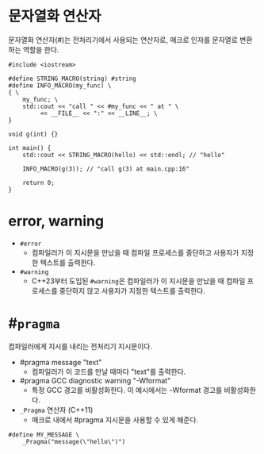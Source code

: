 # 문자열화 연산자
문자열화 연산자(#)는 전처리기에서 사용되는 연산자로, 매크로 인자를 문자열로 변환하는 역할을 한다.
```
#include <iostream>  
  
#define STRING_MACRO(string) #string  
#define INFO_MACRO(my_func) \  
{ \  
    my_func; \  
    std::cout << "call " << #my_func << " at " \  
         << __FILE__ << ":" << __LINE__; \  
}  
  
void g(int) {}  
  
int main() {  
    std::cout << STRING_MACRO(hello) << std::endl; // "hello"  
  
    INFO_MACRO(g(3)); // "call g(3) at main.cpp:16"  
  
    return 0;  
}
```
# error, warning
- `#error` 
	- 컴파일러가 이 지시문을 만났을 때 컴파일 프로세스를 중단하고 사용자가 지정한 텍스트를 출력한다.
- `#warning`
	- C++23부터 도입된 `#warning`은 컴파일러가 이 지시문을 만났을 때 컴파일 프로세스를 중단하지 않고 사용자가 지정한 텍스트를 출력한다.
# #`pragma`
컴파일러에게 지시를 내리는 전처리기 지시문이다.
- #pragma message "text"
	- 컴파일러가 이 코드를 만날 때마다 "text"를 출력한다.
- #pragma GCC diagnostic warning "-Wformat"
	- 특정 GCC 경고를 비활성화한다. 이 예시에서는 -Wformat 경고를 비활성화한다.
-  `_Pragma` 연산자 (C++11)
	- 매크로 내에서 #pragma 지시문을 사용할 수 있게 해준다.
```
#define MY_MESSAGE \
    _Pragma("message(\"hello\")")
```